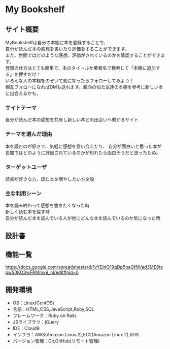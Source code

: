 # My Bookshelf

## サイト概要
MyBookshelfは自分の本棚に本を登録することで、<br>
自分が読んだ本の感想を書いたり評価をすることができます。<br>
また、世間ではどのような感想、評価がされているのかを確認することができます。<br>
登録の仕方はとても簡単で、本のタイトルか著者名で検索して「本棚に追加する」を押すだけ！<br>
いろんな人の本棚をのぞいて気になったらフォローしてみよう！<br>
相互フォローになればDMも送れます。趣向の似た友達の本棚を参考に新しい本に出会えるかも。


### サイトテーマ
自分が読んだ本の感想を共有し新しい本との出会いへ繋がるサイト

### テーマを選んだ理由
本を読むのが好きで、気軽に感想を言い合えたり、
自分が面白いと思った本が世間ではどのように評価されているのかが知れたら面白そうだと思ったため。

### ターゲットユーザ
読書が好きな方、読む本を増やしたい方全般

### 主な利用シーン
本を読み終わって感想を書きたくなった時<br>
新しく読む本を探す時<br>
自分が読んだ本を読んでいる人が他にどんな本を読んでいるのか気になった時
## 設計書

## 機能一覧
https://docs.google.com/spreadsheets/d/1vYElnQ19qDp5naGfNVad3ME6tsqw50KO3wFRMmx9_nI/edit#gid=0

## 開発環境
- OS：Linux(CentOS)
- 言語：HTML,CSS,JavaScript,Ruby,SQL
- フレームワーク：Ruby on Rails
- JSライブラリ：jQuery
- IDE：Cloud9
- インフラ：AWS(Amazon Linux 2),EC2(Amazon Linux 2),RDS
- バージョン管理：Git,GitHub(リモート管理)
